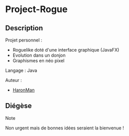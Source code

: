 # Project-Rogue

## Description
Projet personnel :
- Roguelike doté d'une interface graphique (JavaFX)
- Evolution dans un donjon
- Graphismes en néo pixel

Langage : Java

Auteur :
- [HaronMan](https://github.com/HaronMan)

## Diégèse
> [!NOTE]
> Non urgent mais de bonnes idées seraient la bienvenue !
